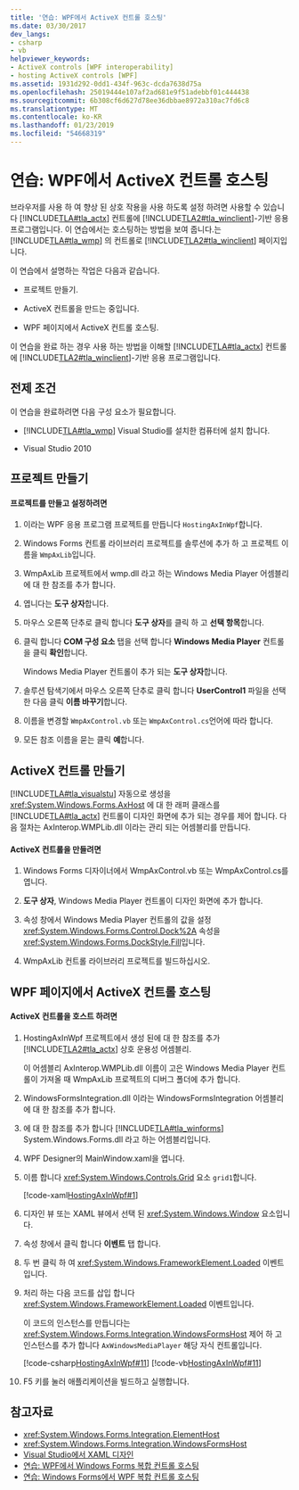 ```yaml
---
title: '연습: WPF에서 ActiveX 컨트롤 호스팅'
ms.date: 03/30/2017
dev_langs:
- csharp
- vb
helpviewer_keywords:
- ActiveX controls [WPF interoperability]
- hosting ActiveX controls [WPF]
ms.assetid: 1931d292-0dd1-434f-963c-dcda7638d75a
ms.openlocfilehash: 25019444e107af2ad681e9f51adebbf01c444438
ms.sourcegitcommit: 6b308cf6d627d78ee36dbbae8972a310ac7fd6c8
ms.translationtype: MT
ms.contentlocale: ko-KR
ms.lasthandoff: 01/23/2019
ms.locfileid: "54668319"
---
```

# <a name="walkthrough-hosting-an-activex-control-in-wpf"></a>연습: WPF에서 ActiveX 컨트롤 호스팅
브라우저를 사용 하 여 향상 된 상호 작용을 사용 하도록 설정 하려면 사용할 수 있습니다 [!INCLUDE[TLA#tla_actx](../../../../includes/tlasharptla-actx-md.md)] 컨트롤에 [!INCLUDE[TLA2#tla_winclient](../../../../includes/tla2sharptla-winclient-md.md)]-기반 응용 프로그램입니다. 이 연습에서는 호스팅하는 방법을 보여 줍니다.는 [!INCLUDE[TLA#tla_wmp](../../../../includes/tlasharptla-wmp-md.md)] 의 컨트롤로 [!INCLUDE[TLA2#tla_winclient](../../../../includes/tla2sharptla-winclient-md.md)] 페이지입니다.

 이 연습에서 설명하는 작업은 다음과 같습니다.

-   프로젝트 만들기.

-   ActiveX 컨트롤을 만드는 중입니다.

-   WPF 페이지에서 ActiveX 컨트롤 호스팅.

 이 연습을 완료 하는 경우 사용 하는 방법을 이해할 [!INCLUDE[TLA#tla_actx](../../../../includes/tlasharptla-actx-md.md)] 컨트롤에 [!INCLUDE[TLA2#tla_winclient](../../../../includes/tla2sharptla-winclient-md.md)]-기반 응용 프로그램입니다.

## <a name="prerequisites"></a>전제 조건
 이 연습을 완료하려면 다음 구성 요소가 필요합니다.

-   [!INCLUDE[TLA#tla_wmp](../../../../includes/tlasharptla-wmp-md.md)] Visual Studio를 설치한 컴퓨터에 설치 합니다.

-   Visual Studio 2010

## <a name="creating-the-project"></a>프로젝트 만들기

#### <a name="to-create-and-set-up-the-project"></a>프로젝트를 만들고 설정하려면

1.  이라는 WPF 응용 프로그램 프로젝트를 만듭니다 `HostingAxInWpf`합니다.

2.  Windows Forms 컨트롤 라이브러리 프로젝트를 솔루션에 추가 하 고 프로젝트 이름을 `WmpAxLib`입니다.

3.  WmpAxLib 프로젝트에서 wmp.dll 라고 하는 Windows Media Player 어셈블리에 대 한 참조를 추가 합니다.

4.  엽니다는 **도구 상자**합니다.

5.  마우스 오른쪽 단추로 클릭 합니다 **도구 상자**를 클릭 하 고 **선택 항목**합니다.

6.  클릭 합니다 **COM 구성 요소** 탭을 선택 합니다 **Windows Media Player** 컨트롤을 클릭 **확인**합니다.

     Windows Media Player 컨트롤이 추가 되는 **도구 상자**합니다.

7.  솔루션 탐색기에서 마우스 오른쪽 단추로 클릭 합니다 **UserControl1** 파일을 선택한 다음 클릭 **이름 바꾸기**합니다.

8.  이름을 변경할 `WmpAxControl.vb` 또는 `WmpAxControl.cs`언어에 따라 합니다.

9. 모든 참조 이름을 묻는 클릭 **예**합니다.

## <a name="creating-the-activex-control"></a>ActiveX 컨트롤 만들기
 [!INCLUDE[TLA#tla_visualstu](../../../../includes/tlasharptla-visualstu-md.md)] 자동으로 생성을 <xref:System.Windows.Forms.AxHost> 에 대 한 래퍼 클래스를 [!INCLUDE[TLA#tla_actx](../../../../includes/tlasharptla-actx-md.md)] 컨트롤이 디자인 화면에 추가 되는 경우를 제어 합니다. 다음 절차는 AxInterop.WMPLib.dll 이라는 관리 되는 어셈블리를 만듭니다.

#### <a name="to-create-the-activex-control"></a>ActiveX 컨트롤을 만들려면

1.  Windows Forms 디자이너에서 WmpAxControl.vb 또는 WmpAxControl.cs를 엽니다.

2.  **도구 상자**, Windows Media Player 컨트롤이 디자인 화면에 추가 합니다.

3.  속성 창에서 Windows Media Player 컨트롤의 값을 설정 <xref:System.Windows.Forms.Control.Dock%2A> 속성을 <xref:System.Windows.Forms.DockStyle.Fill>입니다.

4.  WmpAxLib 컨트롤 라이브러리 프로젝트를 빌드하십시오.

## <a name="hosting-the-activex-control-on-a-wpf-page"></a>WPF 페이지에서 ActiveX 컨트롤 호스팅

#### <a name="to-host-the-activex-control"></a>ActiveX 컨트롤을 호스트 하려면

1.  HostingAxInWpf 프로젝트에서 생성 된에 대 한 참조를 추가 [!INCLUDE[TLA2#tla_actx](../../../../includes/tla2sharptla-actx-md.md)] 상호 운용성 어셈블리.

     이 어셈블리 AxInterop.WMPLib.dll 이름이 고은 Windows Media Player 컨트롤이 가져올 때 WmpAxLib 프로젝트의 디버그 폴더에 추가 합니다.

2.  WindowsFormsIntegration.dll 이라는 WindowsFormsIntegration 어셈블리에 대 한 참조를 추가 합니다.

3.  에 대 한 참조를 추가 합니다 [!INCLUDE[TLA#tla_winforms](../../../../includes/tlasharptla-winforms-md.md)] System.Windows.Forms.dll 라고 하는 어셈블리입니다.

4.  WPF Designer의 MainWindow.xaml을 엽니다.

5.  이름 합니다 <xref:System.Windows.Controls.Grid> 요소 `grid1`합니다.

     [!code-xaml[HostingAxInWpf#1](../../../../samples/snippets/csharp/VS_Snippets_Wpf/HostingAxInWpf/CSharp/HostingAxInWpf/window1.xaml#1)]

6.  디자인 뷰 또는 XAML 뷰에서 선택 된 <xref:System.Windows.Window> 요소입니다.

7.  속성 창에서 클릭 합니다 **이벤트** 탭 합니다.

8.  두 번 클릭 하 여 <xref:System.Windows.FrameworkElement.Loaded> 이벤트입니다.

9. 처리 하는 다음 코드를 삽입 합니다 <xref:System.Windows.FrameworkElement.Loaded> 이벤트입니다.

     이 코드의 인스턴스를 만듭니다는 <xref:System.Windows.Forms.Integration.WindowsFormsHost> 제어 하 고 인스턴스를 추가 합니다 `AxWindowsMediaPlayer` 해당 자식 컨트롤입니다.

     [!code-csharp[HostingAxInWpf#11](../../../../samples/snippets/csharp/VS_Snippets_Wpf/HostingAxInWpf/CSharp/HostingAxInWpf/window1.xaml.cs#11)]
     [!code-vb[HostingAxInWpf#11](../../../../samples/snippets/visualbasic/VS_Snippets_Wpf/HostingAxInWpf/VisualBasic/HostingAxInWpf/window1.xaml.vb#11)]  
  
10. F5 키를 눌러 애플리케이션을 빌드하고 실행합니다.  
  
## <a name="see-also"></a>참고자료
- <xref:System.Windows.Forms.Integration.ElementHost>
- <xref:System.Windows.Forms.Integration.WindowsFormsHost>
- [Visual Studio에서 XAML 디자인](/visualstudio/designers/designing-xaml-in-visual-studio)
- [연습: WPF에서 Windows Forms 복합 컨트롤 호스팅](../../../../docs/framework/wpf/advanced/walkthrough-hosting-a-windows-forms-composite-control-in-wpf.md)
- [연습: Windows Forms에서 WPF 복합 컨트롤 호스팅](../../../../docs/framework/wpf/advanced/walkthrough-hosting-a-wpf-composite-control-in-windows-forms.md)
